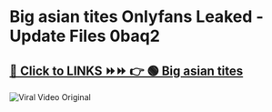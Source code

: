 
 # Big asian tites Onlyfans Leaked - Update Files 0baq2

## <h2><a href="https://clipsfans.com/Big_asian_tites&ref=git">🔗 Click to LINKS ⏩⏩ 👉 🟢 Big asian tites </a></h2>

<a href="https://clipsfans.com/Big_asian_tites&ref=git" rel="nofollow" data-target="animated-image.originalLink"><img src="https://i.ibb.co.com/xMMVF88/686577567.gif" alt="Viral Video Original" style="max-width: 100%; display: inline-block;" data-target="animated-image.originalImage"></a>

